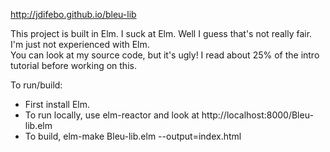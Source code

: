http://jdifebo.github.io/bleu-lib

This project is built in Elm.  I suck at Elm.  Well I guess that's not really fair.  I'm just not experienced with Elm.  
You can look at my source code, but it's ugly!  I read about 25% of the intro tutorial before working on this.

To run/build: 
  * First install Elm.  
  * To run locally, use elm-reactor and look at http://localhost:8000/Bleu-lib.elm
  * To build, elm-make Bleu-lib.elm --output=index.html
